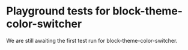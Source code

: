 # Playground tests for block-theme-color-switcher
We are still awaiting the first test run for block-theme-color-switcher.
